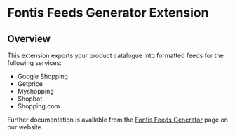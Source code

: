 Fontis Feeds Generator Extension
================================

Overview
--------

This extension exports your product catalogue into formatted feeds for the following services:

* Google Shopping
* Getprice
* Myshopping
* Shopbot
* Shopping.com

Further documentation is available from the [Fontis Feeds Generator](http://www.fontis.com.au/magento/extensions/feeds-generator) page on our website.